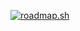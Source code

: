[![roadmap.sh](https://api.roadmap.sh/v1-badge/tall/649ccd31d99c9d67319e5c42?variant=dark)](https://roadmap.sh)
